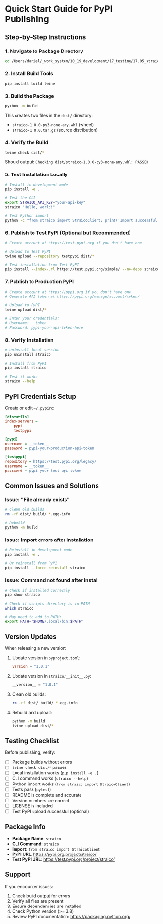 # Quick Start Guide for PyPI Publishing

## Step-by-Step Instructions

### 1. Navigate to Package Directory

```bash
cd /Users/daniel/_work_system/10_19_development/17_testing/17.05_straico_api/straico-python
```

### 2. Install Build Tools

```bash
pip install build twine
```

### 3. Build the Package

```bash
python -m build
```

This creates two files in the `dist/` directory:
- `straico-1.0.0-py3-none-any.whl` (wheel)
- `straico-1.0.0.tar.gz` (source distribution)

### 4. Verify the Build

```bash
twine check dist/*
```

Should output: `Checking dist/straico-1.0.0-py3-none-any.whl: PASSED`

### 5. Test Installation Locally

```bash
# Install in development mode
pip install -e .

# Test the CLI
export STRAICO_API_KEY="your-api-key"
straico "Hello, world!"

# Test Python import
python -c "from straico import StraicoClient; print('Import successful!')"
```

### 6. Publish to Test PyPI (Optional but Recommended)

```bash
# Create account at https://test.pypi.org if you don't have one

# Upload to Test PyPI
twine upload --repository testpypi dist/*

# Test installation from Test PyPI
pip install --index-url https://test.pypi.org/simple/ --no-deps straico
```

### 7. Publish to Production PyPI

```bash
# Create account at https://pypi.org if you don't have one
# Generate API token at https://pypi.org/manage/account/token/

# Upload to PyPI
twine upload dist/*

# Enter your credentials:
# Username: __token__
# Password: pypi-your-api-token-here
```

### 8. Verify Installation

```bash
# Uninstall local version
pip uninstall straico

# Install from PyPI
pip install straico

# Test it works
straico --help
```

## PyPI Credentials Setup

Create or edit `~/.pypirc`:

```ini
[distutils]
index-servers =
    pypi
    testpypi

[pypi]
username = __token__
password = pypi-your-production-api-token

[testpypi]
repository = https://test.pypi.org/legacy/
username = __token__
password = pypi-your-test-api-token
```

## Common Issues and Solutions

### Issue: "File already exists"

```bash
# Clean old builds
rm -rf dist/ build/ *.egg-info

# Rebuild
python -m build
```

### Issue: Import errors after installation

```bash
# Reinstall in development mode
pip install -e .

# Or reinstall from PyPI
pip install --force-reinstall straico
```

### Issue: Command not found after install

```bash
# Check if installed correctly
pip show straico

# Check if scripts directory is in PATH
which straico

# May need to add to PATH:
export PATH="$HOME/.local/bin:$PATH"
```

## Version Updates

When releasing a new version:

1. Update version in `pyproject.toml`:
   ```toml
   version = "1.0.1"
   ```

2. Update version in `straico/__init__.py`:
   ```python
   __version__ = "1.0.1"
   ```

3. Clean old builds:
   ```bash
   rm -rf dist/ build/ *.egg-info
   ```

4. Rebuild and upload:
   ```bash
   python -m build
   twine upload dist/*
   ```

## Testing Checklist

Before publishing, verify:

- [ ] Package builds without errors
- [ ] `twine check dist/*` passes
- [ ] Local installation works (`pip install -e .`)
- [ ] CLI command works (`straico --help`)
- [ ] Python import works (`from straico import StraicoClient`)
- [ ] Tests pass (`pytest`)
- [ ] README is complete and accurate
- [ ] Version numbers are correct
- [ ] LICENSE is included
- [ ] Test PyPI upload successful (optional)

## Package Info

- **Package Name**: `straico`
- **CLI Command**: `straico`
- **Import**: `from straico import StraicoClient`
- **PyPI URL**: https://pypi.org/project/straico/
- **Test PyPI URL**: https://test.pypi.org/project/straico/

## Support

If you encounter issues:

1. Check build output for errors
2. Verify all files are present
3. Ensure dependencies are installed
4. Check Python version (>= 3.8)
5. Review PyPI documentation: https://packaging.python.org/

